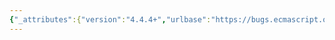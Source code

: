 ```yaml
---
{"_attributes":{"version":"4.4.4+","urlbase":"https://bugs.ecmascript.org/","maintainer":"dherman@mozilla.com"},"bug":{"bug_id":3936,"creation_ts":"2015-02-14 13:51:00 -0800","short_desc":"B.3.3: applying the extensions","delta_ts":"2015-02-19 19:10:49 -0800","product":"Draft for 6th Edition","component":"editorial issue","version":"Rev 33: February 12, 2015 Draft","rep_platform":"All","op_sys":"All","bug_status":"RESOLVED","resolution":"FIXED","priority":"Normal","bug_severity":"enhancement","everconfirmed":true,"reporter":{"uid":"jmdyck","name":"Michael Dyck"},"assigned_to":{"uid":"allen","name":"Allen Wirfs-Brock"},"long_desc":[{"commentid":12680,"comment_count":0,"who":{"uid":"jmdyck","name":"Michael Dyck"},"bug_when":"2015-02-14 13:51:04 -0800","thetext":"[Same neighbourhood as Bug 3918, but different.]\n\nIn B.3.3 \"Block-Level Function Declarations Web Legacy Compatibility Semantics\",\nwe're given an algorithm that modifies/replaces algorithms elsewhere in the spec (9.2.13 and 14.1.23). That alone would be odd, but what's even odder is that these changes aren't 'universal', i.e. the changes only affect *some* applications of the changed algorithms. So now we have to imagine that for each affected algorithm, there are actually two versions, with the choice of which to use for any given application being made somewhat magically.\n\nI think a far more straightforward approach would be to take the steps 2.a.* and 2.b.* out of the B.3.3 algorithm, and insert them at the corresponding points in 9.2.13 and 14.1.23 respectively, but embed them in an 'If' that only invokes them when appropriate. The condition would be something along the lines of:\n    the ECMAScript host implements the annex B.3.3 extension\n    and\n    we're dealing with a FunctionDeclaration that's affected by that extension\n\nIt would probably make sense to define an abstract operation that ascertains whether a FunctionDeclaration is affected by the B.3.3 extension. It would use the remains of the B.3.3 algorithm, and also some of its preamble, something like:\n    1. Assert: /f/ is a /FunctionDeclaration/.\n    2. If /f/ is directly contained in the /StatementList/ of a /Block/,\n       /CaseClause/, or /DefaultClause/ that is part of the function code\n       of non-strict mode function /g/, then\n       a. Let F be StringValue of the BindingIdentifier of /f/.\n       b. If replacing /f/ with a /VariableStatement/ [etc], then return true.\n    3. Return false"},{"commentid":12925,"comment_count":1,"who":{"uid":"allen","name":"Allen Wirfs-Brock"},"bug_when":"2015-02-18 14:01:32 -0800","thetext":"I really don't want to embed annex B semantics into the main body of the specification.  Instead I placed marker place holder step in 89.2.13 and a note in 14.1.21 reference B.3.3\n\nfixed in rev34 editor's draft"},{"commentid":12935,"comment_count":2,"who":{"uid":"jmdyck","name":"Michael Dyck"},"bug_when":"2015-02-18 15:11:47 -0800","thetext":"(In reply to Allen Wirfs-Brock from comment #1)\n> I really don't want to embed annex B semantics into the main body of the\n> specification.\n\nYeah, I can understand that.\n\nOkay, how about something in-between: the annex B semantics stay in annex B, but you still get rid of the weirdness of an algorithm that makes variants of other algorithms. Specifically, B.3.3 could say (something like):\n\n  Step 29 of the algorithm in 9.2.13 is replaced with the following step:\n\n     29. If $code is the FunctionBody of a FunctionDeclaration f,\n         and f is affected by B.3.3, then:\n           i.   Let F be StringValue of the BindingIdentifier of f.\n           ii.  NOTE A var binding for F ...\n           iii. If instantiated VarNames does not contain F, ...\n\n  The FunctionDeclaration Evaluation algorithm in 14.1.23 is replaced with:\n\n    1. If this FunctionDeclaration is affected by B.3.3, then:\n         a. Let F be StringValue of the BindingIdentifier of this FunctionDecl\n         b. Let fenv be ...\n         c. Let benv be ...\n         d. [etc]\n    2. Else, return NormalCompletion(empty)\n\nwhere \"is affected by B.3.3\" could be a suitably-named abstract operation that you also define in B.3.3."},{"commentid":12988,"comment_count":3,"who":{"uid":"allen","name":"Allen Wirfs-Brock"},"bug_when":"2015-02-19 19:10:49 -0800","thetext":"fixed in rev34"}]}}
---
```

